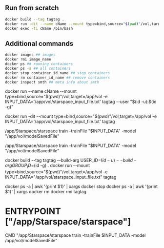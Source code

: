 ## Run from scratch

```bash
docker build --tag tagtag .
docker run -dit --name cName --mount type=bind,source="$(pwd)"/vol,target=/app/vol -e INPUT_DATA='/app/vol/starspace_input_file.txt' tagtag
docker exec -ti cName /bin/bash
```
## Additional commands

```bash
docker images ## images
docker rmi image_name
docker ps ## running containers
docker ps -a ## all containers
docker stop container_id_name ## stop containers
docker rm container_id_name ## remove containers
docker inspect smth ## meta info about smth
```
docker run --name cName --mount type=bind,source="$(pwd)"/vol,target=/app/vol -e INPUT_DATA='/app/vol/starspace_input_file.txt' tagtag --user "$(id -u):$(id -g)"

docker run -dit  --mount type=bind,source="$(pwd)"/vol,target=/app/vol -e INPUT_DATA='/app/vol/starspace_input_file.txt' tagtag

/app/Starspace/starspace train -trainFile "$INPUT_DATA" -model "/app/vol/modelSavedFile"

/app/Starspace/starspace train -trainFile "$INPUT_DATA" -model "/app/vol/modelSavedFile"




docker build --tag tagtag --build-arg USER_ID=$(id -u) --build-arg GROUP_ID=$(id -g) .
docker run --mount type=bind,source="$(pwd)"/vol,target=/app/vol -e INPUT_DATA="/app/vol/starspace_input_file.txt" tagtag


docker ps -a | awk '{print $1}' | xargs docker stop 
docker ps -a | awk '{print $1}' | xargs docker rm 
docker rmi tagtag



# ENTRYPOINT ["/app/Starspace/starspace"]
CMD "/app/Starspace/starspace train -trainFile $INPUT_DATA -model /app/vol/modelSavedFile"